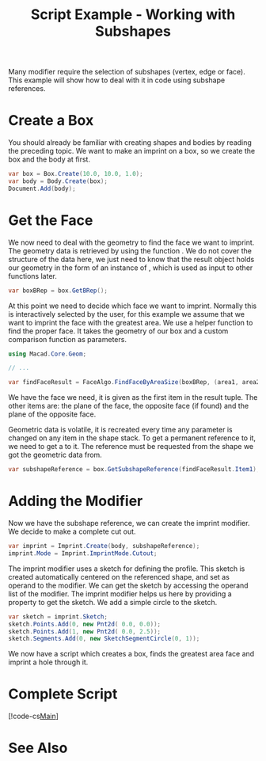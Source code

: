 ﻿---
uid: 0e4bd8dd-c0f6-4ad6-a251-302a96744c94
title: Script Example - Working with Subshapes
---
Many modifier require the selection of subshapes (vertex, edge or face). This example will show how to deal with it in code using subshape references.

# Create a Box
You should already be familiar with creating shapes and bodies by reading the preceding topic. We want to make an imprint on a box, so we create the box and the body at first.

```cs
var box = Box.Create(10.0, 10.0, 1.0);
var body = Body.Create(box);
Document.Add(body);
```

# Get the Face
We now need to deal with the geometry to find the face we want to imprint. The geometry data is retrieved by using the function [](Macad.Core.Shapes.Shape.GetBRep). We do not cover the structure of the data here, we just need to know that the result object holds our geometry in the form of an instance of [](Macad.Occt.TopoDS_Shape), which is used as input to other functions later.

```cs
var boxBRep = box.GetBRep();
```

At this point we need to decide which face we want to imprint. Normally this is interactively selected by the user, for this example we assume that we want to imprint the face with the greatest area. We use a helper function to find the proper face. It takes the geometry of our box and a custom comparison function as parameters.

```cs
using Macad.Core.Geom;

// ...

var findFaceResult = FaceAlgo.FindFaceByAreaSize(boxBRep, (area1, area2) => area1 > area2);
```

We have the face we need, it is given as the first item in the result tuple. The other items are: the plane of the face, the opposite face (if found) and the plane of the opposite face.

Geometric data is volatile, it is recreated every time any parameter is changed on any item in the shape stack. To get a permanent reference to it, we need to get a [](Macad.Core.Shapes.SubshapeReference) to it. The reference must be requested from the shape we got the geometric data from.

```cs
var subshapeReference = box.GetSubshapeReference(findFaceResult.Item1);
```

# Adding the Modifier
Now we have the subshape reference, we can create the imprint modifier. We decide to make a complete cut out.

```cs
var imprint = Imprint.Create(body, subshapeReference);
imprint.Mode = Imprint.ImprintMode.Cutout;
```

The imprint modifier uses a sketch for defining the profile. This sketch is created automatically centered on the referenced shape, and set as operand to the modifier. We can get the sketch by accessing the operand list of the modifier. The imprint modifier helps us here by providing a property to get the sketch. We add a simple circle to the sketch.

```cs
var sketch = imprint.Sketch;
sketch.Points.Add(0, new Pnt2d( 0.0, 0.0));
sketch.Points.Add(1, new Pnt2d( 0.0, 2.5));
sketch.Segments.Add(0, new SketchSegmentCircle(0, 1));
```

We now have a script which creates a box, finds the greatest area face and imprint a hole through it.

# Complete Script
[!code-cs[Main](Samples/CreateImprint.csx)]

# See Also
[](xref:dbef1051-1ced-4b54-89a5-64c02de1722d)
[](xref:cb7fcf59-b5d0-42c4-938e-e8cdbe3edd05)
